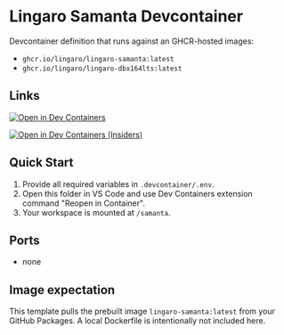 # Lingaro Samanta Devcontainer

Devcontainer definition that runs against an GHCR-hosted images:

- `ghcr.io/lingaro/lingaro-samanta:latest`
- `ghcr.io/lingaro/lingaro-dbx164lts:latest`

## Links

[![Open in Dev Containers](https://img.shields.io/badge/Open%20in-Dev%20Containers-blue?logo=visualstudiocode)](https://vscode.dev/redirect?url=vscode://ms-vscode-remote.remote-containers/cloneInVolume?url=https://github.com/Lingaro/devcontainers-templates)

[![Open in Dev Containers (Insiders)](<https://img.shields.io/badge/Open%20in-Dev%20Containers%20(Insiders)-blue?logo=visualstudiocode>)](https://vscode.dev/redirect?url=vscode-insiders://ms-vscode-remote.remote-containers/cloneInVolume?url=https://github.com/Lingaro/devcontainers-templates)

## Quick Start

1. Provide all required variables in `.devcontainer/.env`.
2. Open this folder in VS Code and use Dev Containers extension command "Reopen in Container".
3. Your workspace is mounted at `/samanta`.

## Ports

- none

## Image expectation

This template pulls the prebuilt image `lingaro-samanta:latest` from your GitHub Packages. A local Dockerfile is intentionally not included here.
